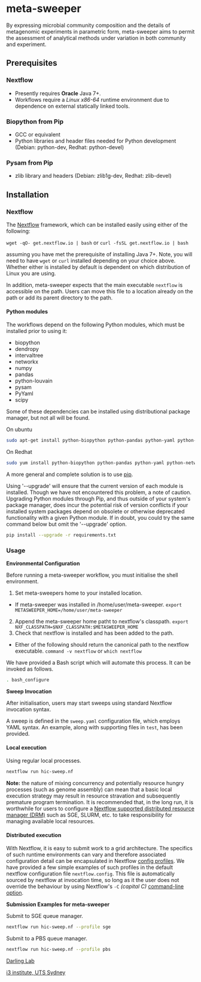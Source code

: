 meta-sweeper
============

By expressing microbial community composition and the details of metagenomic experiments in parametric form, meta-sweeper aims to permit the assessment of analytical methods under variation in both community and experiment.

Prerequisites
-------------

### Nextflow 
- Presently requires **Oracle** Java 7+. 
- Workflows require a *Linux x86-64* runtime environment due to dependence on external statically linked tools.

### Biopython from Pip
- GCC or equivalent
- Python libraries and header files needed for Python development (Debian: python-dev, Redhat: python-devel)

### Pysam from Pip
- zlib library and headers (Debian: zlib1g-dev, Redhat: zlib-devel)

Installation
------------

### Nextflow

The [Nextflow](http://www.nextflow.io/) framework, which can be installed easily using either of the following:

```wget -qO- get.nextflow.io | bash``` or ```curl -fsSL get.nextflow.io | bash```

assuming you have met the prerequisite of installing Java 7+. Note, you will need to have ```wget``` or ```curl``` installed depending on your choice above. Whether either is installed by default is dependent on which distribution of Linux you are using.

In addition, meta-sweeper expects that the main executable ```nextflow``` is accessible on the path. Users can move this file to a location already on the path or add its parent directory to the path.

#### Python modules

The workflows depend on the following Python modules, which must be installed prior to using it:

* biopython
* dendropy
* intervaltree
* networkx
* numpy
* pandas
* python-louvain
* pysam
* PyYaml
* scipy

Some of these dependencies can be installed using distributional package manager, but not all will be found.

On ubuntu
```bash
sudo apt-get install python-biopython python-pandas python-yaml python-networkx python-pysam
```
On Redhat
```bash
sudo yum install python-biopython python-pandas python-yaml python-networkx python-pysam
```
A more general and complete solution is to use [pip](https://pip.pypa.io/en/stable/).

Using '--upgrade' will ensure that the current version of each module is installed. Though we have not encountered this problem, a note of caution. Upgrading Python modules through Pip, and thus outside of your system's package manager, does incur the potential risk of version conflicts if your installed system packages depend on obsolete or otherwise deprecated functionality with a given Python module. If in doubt, you could try the same command below but omit the '--upgrade' option.

```bash
pip install --upgrade -r requirements.txt
```

### Usage

**Environmental Configuration**

Before running a meta-sweeper workflow, you must initialise the shell environment. 

1. Set meta-sweepers home to your installed location. 
  - If meta-sweeper was installed in /home/user/meta-sweeper. 
  ```export METASWEEPER_HOME=/home/user/meta-sweeper```
2. Append the meta-sweeper home patht to nextflow's classpath. 
  ```export NXF_CLASSPATH=$NXF_CLASSPATH:$METASWEEPER_HOME```
3. Check that nextflow is installed and has been added to the path.
  - Either of the following should return the canonical path to the nextflow executable.
  ```command -v nextflow``` or ```which nextflow``` 

We have provided a Bash script which will automate this process. It can be invoked as follows.

```bash
. bash_configure
```
**Sweep Invocation**

After initialisation, users may start sweeps using standard Nextflow invocation syntax.

A sweep is defined in the ```sweep.yaml``` configuration file, which employs YAML syntax. An example, along with supporting files in ```test```, has been provided.

#### Local execution

Using regular local processes.
```bash
nextflow run hic-sweep.nf
```

**Note:** the nature of mixing concurrency and potentially resource hungry processes (such as genome assembly) can mean that a basic local execution strategy may result in resource stravation and subsequently premature program termination. It is recommended that, in the long run, it is worthwhile for users to configure a [Nextflow supported distributed resource manager (DRM)](https://www.nextflow.io/docs/latest/executor.html) such as SGE, SLURM, etc. to take responsibility for managing available local resources.

#### Distributed execution

With Nextflow, it is easy to submit work to a grid architecture. The specifics of such runtime environments can vary and therefore associated configuration detail can be encapsulated in Nextflow [config profiles](https://www.nextflow.io/docs/latest/config.html#config-profiles). We have provided a few simple examples of such profiles in the default nextflow configuration file ```nextflow.config```. This file is automatically sourced by nextflow at invocation time, so long as it the user does not override the behaviour by using Nextflow's ```-C``` *(capital C)* [command-line option](https://www.nextflow.io/docs/latest/config.html#configuration-file).

**Submission Examples for meta-sweeper**

Submit to SGE queue manager.

```bash
nextflow run hic-sweep.nf --profile sge
```

Submit to a PBS queue manager.

```bash
nextflow run hic-sweep.nf --profile pbs
```

[Darling Lab](http://darlinglab.org/)

[i3 institute, UTS
Sydney](http://www.uts.edu.au/research-and-teaching/our-research/ithree-institute)
